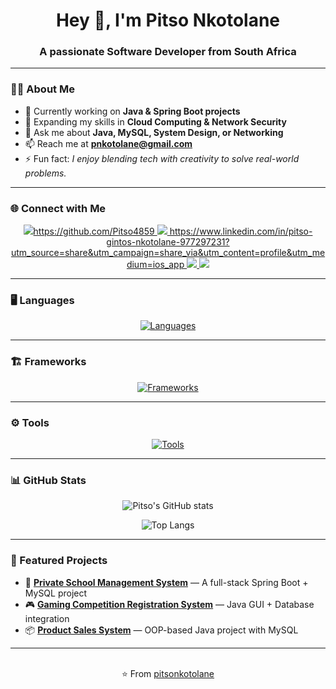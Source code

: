 <h1 align="center">Hey 👋, I'm Pitso Nkotolane</h1>
<h3 align="center">A passionate Software Developer from South Africa</h3>

---

### 👨‍💻 About Me
- 🔭 Currently working on **Java & Spring Boot projects**
- 🌱 Expanding my skills in **Cloud Computing & Network Security**
- 💬 Ask me about **Java, MySQL, System Design, or Networking**
- 📫 Reach me at **pnkotolane@gmail.com**
- ⚡ Fun fact: *I enjoy blending tech with creativity to solve real-world problems.*

---

### 🌐 Connect with Me
<div align="center">
  <a href="https://github.com/pitsonkotolane">
    <img src="https://img.shields.io/badge/GitHub-000?style=for-the-badge&logo=github&logoColor=white"/>https://github.com/Pitso4859
  </a>
  <a href="https://www.linkedin.com/in/pitso-nkotolane">
    <img src="https://img.shields.io/badge/LinkedIn-0072b1?style=for-the-badge&logo=linkedin&logoColor=white"/>
    https://www.linkedin.com/in/pitso-gintos-nkotolane-977297231?utm_source=share&utm_campaign=share_via&utm_content=profile&utm_medium=ios_app
  </a>
  <a href="https://twitter.com/">
    <img src="https://img.shields.io/badge/Twitter-1DA1F2?style=for-the-badge&logo=twitter&logoColor=white"/>
  </a>
  <a href="https://www.instagram.com/">
    <img src="https://img.shields.io/badge/Instagram-E4405F?style=for-the-badge&logo=instagram&logoColor=white"/>
  </a>
</div>

---

### 🖥️ Languages
<div align="center">

[![Languages](https://skillicons.dev/icons?i=java,html,css,js,sql,postgresql,mysql&perline=6)](https://skillicons.dev)

</div>

---

### 🏗️ Frameworks
<div align="center">

[![Frameworks](https://skillicons.dev/icons?i=spring,hibernate,bootstrap&perline=6)](https://skillicons.dev)

</div>

---

### ⚙️ Tools
<div align="center">

[![Tools](https://skillicons.dev/icons?i=git,github,idea,postman&perline=6)](https://skillicons.dev)

</div>

---

### 📊 GitHub Stats
<div align="center">
  
![Pitso's GitHub stats](https://github-readme-stats.vercel.app/api?username=Pitso4859&show_icons=true&theme=dark&count_private=true)  

![Top Langs](https://github-readme-stats.vercel.app/api/top-langs/?username=Pitso4859&layout=compact&theme=dark)

</div>

---

### 🚀 Featured Projects
- 💼 **[Private School Management System](https://github.com/pitsonkotolane/private-school-management)** — A full-stack Spring Boot + MySQL project  
- 🎮 **[Gaming Competition Registration System](https://github.com/pitsonkotolane/gaming-competition-system)** — Java GUI + Database integration  
- 📦 **[Product Sales System](https://github.com/pitsonkotolane/product-sales-system)** — OOP-based Java project with MySQL  

---

<br>
<div align="center">
  ⭐️ From <a href="https://github.com/pitsonkotolane">pitsonkotolane</a>
</div>
